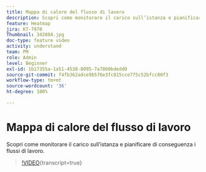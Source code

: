```yaml
---
title: Mappa di calore del flusso di lavoro
description: Scopri come monitorare il carico sull’istanza e pianificare di conseguenza i flussi di lavoro.
feature: Heatmap
jira: KT-7970
Thumbnail: 342084.jpg
doc-type: feature video
activity: understand
team: PM
role: Admin
level: Beginner
exl-id: 1b17355a-1a51-4538-8095-7a7860bdedd0
source-git-commit: f4fb362adce9b576e3fc815cce775c52bfcc80f3
workflow-type: tm+mt
source-wordcount: '36'
ht-degree: 100%

---
```


# Mappa di calore del flusso di lavoro

Scopri come monitorare il carico sull’istanza e pianificare di conseguenza i flussi di lavoro.

>[!VIDEO](https://video.tv.adobe.com/v/342084?quality=12&learn=on){transcript=true}
